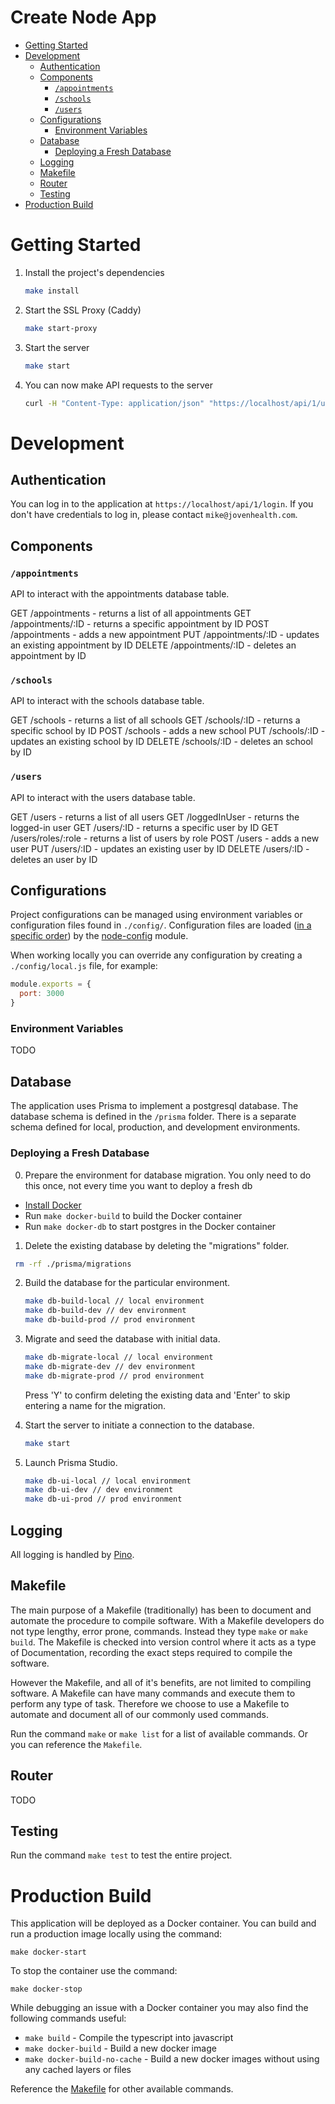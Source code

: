 # Create Node App

- [Getting Started](#getting-started)
- [Development](#development)
  - [Authentication](#authentication)
  - [Components](#components)
    - [`/appointments`](#appointments)
    - [`/schools`](#schools)
    - [`/users`](#users)
  - [Configurations](#configurations)
    - [Environment Variables](#environment-variables)
  - [Database](#database)
    - [Deploying a Fresh Database](#deploying-a-fresh-database)
  - [Logging](#logging)
  - [Makefile](#makefile)
  - [Router](#router)
  - [Testing](#testing)
- [Production Build](#production-build)

# Getting Started

1. Install the project's dependencies

   ```bash
   make install
   ```

2. Start the SSL Proxy (Caddy)

   ```bash
   make start-proxy
   ```

3. Start the server

   ```bash
   make start
   ```

3. You can now make API requests to the server

   ```bash
   curl -H "Content-Type: application/json" "https://localhost/api/1/users"
   ```

# Development

## Authentication

You can log in to the application at `https://localhost/api/1/login`. If you don't have credentials to log in, please contact `mike@jovenhealth.com`.

## Components

### `/appointments`

API to interact with the appointments database table.

GET /appointments - returns a list of all appointments
GET /appointments/:ID - returns a specific appointment by ID
POST /appointments - adds a new appointment
PUT /appointments/:ID - updates an existing appointment by ID
DELETE /appointments/:ID - deletes an appointment by ID

### `/schools`

API to interact with the schools database table.

GET /schools - returns a list of all schools
GET /schools/:ID - returns a specific school by ID
POST /schools - adds a new school
PUT /schools/:ID - updates an existing school by ID
DELETE /schools/:ID - deletes an school by ID

### `/users`

API to interact with the users database table.

GET /users - returns a list of all users
GET /loggedInUser - returns the logged-in user
GET /users/:ID - returns a specific user by ID
GET /users/roles/:role - returns a list of users by role
POST /users - adds a new user
PUT /users/:ID - updates an existing user by ID
DELETE /users/:ID - deletes an user by ID

## Configurations

Project configurations can be managed using environment variables or configuration files found in `./config/`. Configuration files are loaded ([in a specific order](https://github.com/lorenwest/node-config/wiki/Configuration-Files#file-load-order)) by the [node-config](https://github.com/lorenwest/node-config) module.

When working locally you can override any configuration by creating a `./config/local.js` file, for example:

```js
module.exports = {
  port: 3000
}
```

### Environment Variables

TODO

## Database

The application uses Prisma to implement a postgresql database. The database schema is defined in the `/prisma` folder. There is a separate schema defined for local, production, and development environments.

### Deploying a Fresh Database

0. Prepare the environment for database migration.
  You only need to do this once, not every time you want to deploy a fresh db

  - [Install Docker](https://docs.docker.com/get-docker/)
  - Run `make docker-build` to build the Docker container
  - Run `make docker-db` to start postgres in the Docker container

1. Delete the existing database by deleting the "migrations" folder.

  ```bash
   rm -rf ./prisma/migrations
   ```

2. Build the database for the particular environment.

   ```bash
   make db-build-local // local environment
   make db-build-dev // dev environment
   make db-build-prod // prod environment
   ```

3. Migrate and seed the database with initial data.

   ```bash
   make db-migrate-local // local environment
   make db-migrate-dev // dev environment
   make db-migrate-prod // prod environment
   ```

   Press 'Y' to confirm deleting the existing data and 'Enter' to skip entering a name for the migration.

4. Start the server to initiate a connection to the database.

   ```bash
   make start
   ```

5. Launch Prisma Studio.

   ```bash
   make db-ui-local // local environment
   make db-ui-dev // dev environment
   make db-ui-prod // prod environment
   ```

## Logging

All logging is handled by [Pino](https://github.com/pinojs/pino#readme).

## Makefile

The main purpose of a Makefile (traditionally) has been to document and automate the procedure to compile software. With a Makefile developers do not type lengthy, error prone, commands. Instead they type `make` or `make build`. The Makefile is checked into version control where it acts as a type of Documentation, recording the exact steps required to compile the software.

However the Makefile, and all of it's benefits, are not limited to compiling software. A Makefile can have many commands and execute them to perform any type of task. Therefore we choose to use a Makefile to automate and document all of our commonly used commands.

Run the command `make` or `make list` for a list of available commands. Or you can reference the `Makefile`.

## Router

TODO

## Testing

Run the command `make test` to test the entire project.

# Production Build

This application will be deployed as a Docker container. You can build and run a production image locally using the command:

```
make docker-start
```

To stop the container use the command:

```
make docker-stop
```

While debugging an issue with a Docker container you may also find the following commands useful:

- `make build` - Compile the typescript into javascript
- `make docker-build` - Build a new docker image
- `make docker-build-no-cache` - Build a new docker images without using any cached layers or files

Reference the [Makefile](#makefile) for other available commands.
